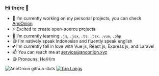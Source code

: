 ### Hi there 👋

<!--
**AnoOnion/AnoOnion** is a ✨ _special_ ✨ repository because its `README.md` (this file) appears on your GitHub profile.

Here are some ideas to get you started:

- 🔭 I’m currently working on ...
- 🌱 I’m currently learning ...
- 👯 I’m looking to collaborate on ...
- 🤔 I’m looking for help with ...
- 💬 Ask me about ...
- 📫 How to reach me: ...
- 😄 Pronouns: ...
- ⚡ Fun fact: ...
-->

- 🔭 I’m currently working on my personal projects, you can check <a href="https://anoonion.xyz">AnoOnion</a>
- ⚡ Excited to create open-source projects
- 🌱 I’m currently learning `.js`, `.jsx`, `.ts`, `.tsx`. `.vue`, `.php`
- 😄 I'm natively speak Indonesian and fluently speak english
- 💕 I'm currently fall in love with Vue js, React js, Express js, and Laravel
- 📫 You can reach me at <a href="mailto:service@anoonion.xyz">service@anoonion.xyz</a>
- 😄 Pronouns: He/Him

![AnoOnion github stats](https://github-readme-stats.vercel.app/api?username=AnoOnion&show_icons=true)
[![Top Langs](https://github-readme-stats.vercel.app/api/top-langs/?username=AnoOnion)](https://github.com/AnoOnion/github-readme-stats)
